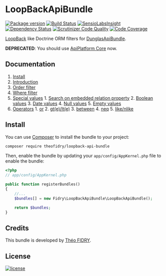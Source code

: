 # LoopBackApiBundle

[![Package version](http://img.shields.io/packagist/v/theofidry/loopback-api-bundle.svg?style=flat-square)](https://packagist.org/packages/theofidry/loopback-api-bundle)
[![Build Status](https://img.shields.io/travis/theofidry/LoopBackApiBundle.svg?&branch=master&style=flat-square)](https://travis-ci.org/theofidry/LoopBackApiBundle?branch=master)
[![SensioLabsInsight](https://img.shields.io/sensiolabs/i/e7cbcdb9-f024-43e0-b7ba-7a002949aa98.svg?style=flat-square)](https://insight.sensiolabs.com/projects/e7cbcdb9-f024-43e0-b7ba-7a002949aa98)
[![Dependency Status](https://www.versioneye.com/user/projects/55887c45306662001a0000ce/badge.svg?style=flat)](https://www.versioneye.com/user/projects/55887c45306662001a0000ce)
[![Scrutinizer Code Quality](https://img.shields.io/scrutinizer/g/theofidry/LoopBackApiBundle.svg?style=flat-square)](https://scrutinizer-ci.com/g/theofidry/LoopBackApiBundle/?branch=master)
[![Code Coverage](https://img.shields.io/scrutinizer/coverage/g/theofidry/LoopBackApiBundle.svg?b=master&style=flat-square)](https://scrutinizer-ci.com/g/theofidry/LoopBackApiBundle/?branch=master)

[LoopBack](http://loopback.io/) like Doctrine ORM filters for [DunglasApiBundle](https://github.com/dunglas/DunglasApiBundle).

**DEPRECATED**: You should use [ApiPlatform Core](https://github.com/api-platform/core) now.

## Documentation

1. [Install](#install)
2. [Introduction](src/Resources/doc/introduction.md)
3. [Order filter](src/Resources/doc/order-filter.md)
4. [Where filter](src/Resources/doc/where-filter.md)
  1. [Special values](src/Resources/doc/where-filter.md#special-values)
    1. [Search on embedded relation property](src/Resources/doc/where-filter.md#search-on-embedded-relation-property)
    2. [Boolean values](src/Resources/doc/where-filter.md#boolean-values)
    3. [Date values](src/Resources/doc/where-filter.md#date-values)
    4. [Null values](src/Resources/doc/where-filter.md#null-values)
    5. [Empty values](src/Resources/doc/where-filter.md#empty-values)
  2. [Operators](src/Resources/doc/where-filter.md#operators)
    1. [or](src/Resources/doc/where-filter.md#or)
    2. [gt(e)/lt(e)](Resources/doc/where-filter.md#gtelte)
    3. [between](src/Resources/doc/where-filter.md#between)
    4. [neq](src/Resources/doc/where-filter.md#neq)
    5. [like/nlike](src/Resources/doc/where-filter.md#likenlike)


## Install

You can use [Composer](https://getcomposer.org/) to install the bundle to your project:

```bash
composer require theofidry/loopback-api-bundle
```

Then, enable the bundle by updating your `app/config/AppKernel.php` file to enable the bundle:
```php
<?php
// app/config/AppKernel.php

public function registerBundles()
{
    //...
    $bundles[] = new Fidry\LoopBackApiBundle\LoopBackApiBundle();

    return $bundles;
}
```

## Credits

This bundle is developed by [Théo FIDRY](https://github.com/theofidry).

## License

[![license](https://img.shields.io/badge/license-MIT-red.svg?style=flat-square)](LICENSE)
